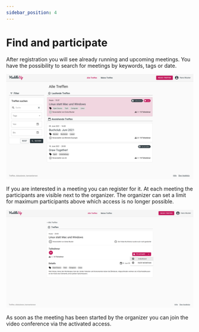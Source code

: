 ```yaml
---
sidebar_position: 4
---
```


# Find and participate

After registration you will see already running and upcoming meetings. You have the possibility to search for meetings by keywords, tags or date.

![Startseite](/img/alle-treffen.png)

If you are interested in a meeting you can register for it. At each meeting the participants are visible next to the organizer. The organizer can set a limit for maximum participants above which access is no longer possible.

![Startseite](/img/detailansicht-teilnehmen.png)

As soon as the meeting has been started by the organizer you can join the video conference via the activated access.

